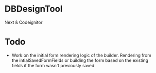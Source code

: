 # DBDesignTool

Next &amp; Codeignitor

# Todo

-   Work on the initial form rendering logic of the builder. Rendering from the intialSavedFormFields or building the form based on the existing fields if the form wasn't previously saved
